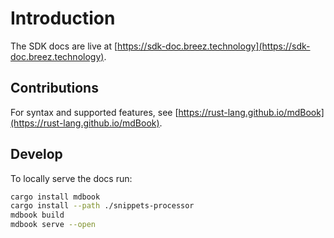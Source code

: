 # Introduction

The SDK docs are live at [https://sdk-doc.breez.technology](https://sdk-doc.breez.technology).

## Contributions

For syntax and supported features, see [https://rust-lang.github.io/mdBook](https://rust-lang.github.io/mdBook).

## Develop

To locally serve the docs run:

```bash
cargo install mdbook
cargo install --path ./snippets-processor
mdbook build
mdbook serve --open
```
